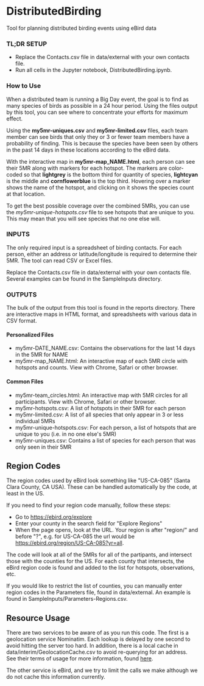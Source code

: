 # DistributedBirding
Tool for planning distributed birding events using eBird data

### TL;DR SETUP
- Replace the Contacts.csv file in data/external with your own contacts file.
- Run all cells in the Jupyter notebook, DistributedBirding.ipynb.

### How to Use

When a distributed team is running a Big Day event, the goal is to find as many
species of birds as possible in a 24 hour period. Using the files output by
this tool, you can see where to concentrate your efforts for maximum effect.

Using the __my5mr-uniques.csv__ and __my5mr-limited.csv__ files, each team member 
can see birds that only they or 3 or fewer team members have a probability
of finding. This is because the species have been seen by others in the past
14 days in these locations according to the eBird data.

With the interactive map in __my5mr-map_NAME.html__, each person can see their 
5MR along with markers for each hotspot. The markers are color-coded so that
**lightgrey** is the bottom third for quantity of species, 
**lightcyan** is the middle and **cornflowerblue** is the top third. Hovering
over a marker shows the name of the hotspot, and clicking on it shows the
species count at that location.

To get the best possible coverage over the combined 5MRs, you can use
the _my5mr-unique-hotspots.csv_ file to see hotspots that are unique to you.
This may mean that you will see species that no one else will.

### INPUTS

The only required input is a spreadsheet of birding contacts. For each person,
either an address or latitude/longitude is required to determine their 5MR.
The tool can read CSV or Excel files. 

Replace the Contacts.csv file in data/external with your own contacts file.
Several examples can be found in the SampleInputs directory.

### OUTPUTS

The bulk of the output from this tool is found in the reports directory. There
are interactive maps in HTML format, and spreadsheets with various data in
CSV format. 

#### Personalized Files  
- my5mr-DATE_NAME.csv: Contains the observations for the last 14 days in the 5MR for NAME    
- my5mr-map_NAME.html: An interactive map of each 5MR circle with 
hotspots and counts. View with Chrome, Safari or other browser.  
  

#### Common Files  
- my5mr-team_circles.html: An interactive map with 5MR circles for all participants.
View with Chrome, Safari or other browser.  
- my5mr-hotspots.csv: A list of hotspots in their 5MR for each person    
- my5mr-limited.csv: A list of all species that only appear in 3 or less individual 5MRs    
- my5mr-unique-hotspots.csv: For each person, a list of hotspots that are unique 
to you (i.e. in no one else's 5MR)
- my5mr-uniques.csv: Contains a list of species for each person that was only 
seen in their 5MR  


## Region Codes
The region codes used by eBird look something like "US-CA-085"
 (Santa Clara County, CA USA). These can be handled automatically by the code, at 
 least in the US.   
 
If you need to find your region code manually, follow these steps:
- Go to https://ebird.org/explore  
- Enter your county in the search field for "Explore Regions"  
- When the page opens, look at the URL. Your region is after "region/" and 
before "?", e.g. for US-CA-085 the url would be 
https://ebird.org/region/US-CA-085?yr=all.

The code will look at all of the 5MRs for all of the partipants, and intersect
those with the counties for the US. For each county that intersects, the eBird
region code is found and added to the list for hotspots, observations, etc.

If you would like to restrict the list of counties, you can manually enter 
region codes in the Parameters file, found in data/external. An example is
found in SampleInputs/Parameters-Regions.csv.

## Resource Usage
There are two services to be aware of as you run this code. The first is a
geolocation service Nominatim. Each lookup is delayed by one second to avoid
hitting the server too hard. In addition, there is a local cache in 
data/interim/GeolocationCache.csv to avoid re-querying for an address. See their 
terms of usage for more information, found 
[here](https://operations.osmfoundation.org/policies/nominatim/).

The other service is eBird, and we try to limit the calls we make although we
do not cache this information currently.
